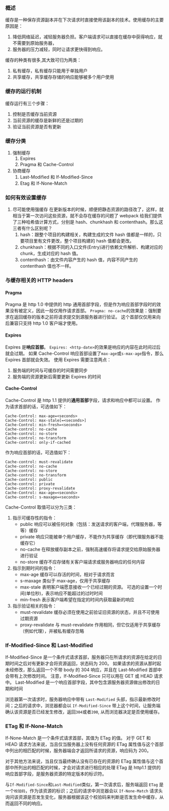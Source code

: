 ### 概述

缓存是一种保存资源副本并在下次请求时直接使用该副本的技术。使用缓存的主要原因是：

1. 降低网络延迟，减轻服务器负担。客户端请求可以直接在缓存中获得响应，就不需要到原始服务器，
2. 服务器的压力减轻，同时让请求更快得到响应。

缓存的种类有很多,其大致可归为两类：

1. 私有缓存，私有缓存只能用于单独用户
2. 共享缓存，共享缓存存储的响应能够被多个用户使用

### 缓存的运行机制

缓存运行有三个步骤：

1. 控制是否缓存当前资源
2. 当前资源的缓存是新鲜的还是过期的
3. 验证当前资源是否有更新

### 缓存分类

1. 强制缓存
    1. Expires
    2. Pragma 和 Cache-Control
2. 协商缓存
    1. Last-Modified 和 If-Modified-Since
    2. Etag 和 If-None-Match

### 如何有效设置缓存

1. 尽可能使用强缓存
   在更新版本的时候，顺便把静态资源的路径改了，这样，就相当于第一次访问这些资源，就不会存在缓存的问题了
   webpack 给我们提供了三种哈希值计算方式，分别是 hash、chunkhash 和 contenthash。那么这三者有什么区别呢？
    1. hash：跟整个项目的构建相关，构建生成的文件 hash 值都是一样的，只要项目里有文件更改，整个项目构建的 hash 值都会更改。
    2. chunkhash：根据不同的入口文件(Entry)进行依赖文件解析、构建对应的 chunk，生成对应的 hash 值。
    3. contenthash：由文件内容产生的 hash 值，内容不同产生的 contenthash 值也不一样。

### 与缓存相关的 HTTP headers

#### Pragma

Pragma 是 http 1.0 中提供的 http 通用首部字段，但是作为响应首部字段时的效果没有被定义，因此一般仅用作请求首部。
`Pragma: no-cache`的效果是：强制要求在返回缓存的版本之前将请求提交到源服务器进行验证。
这个首部仅仅用来向后兼容只支持 http 1.0 客户端才使用。

#### Expires

Expires 是**响应首部**。
`Expires: <http-date>`的效果是响应的内容在此时间过后就会过期。
如果 Cache-Control 响应首部设置了`max-age`或`s-max-age`指令，那么 Expires 首部就会失效。
使用 Expires 需要注意两点：

1. 服务端的时间与可缓存的时间需要同步
2. 服务端的资源更新后需要更新 Expires 的时间

#### Cache-Control

Cache-Control 是 http 1.1 提供的**通用首部**字段，请求和响应中都可以设置。
作为请求首部的话，可选值如下：

```
Cache-Control: max-age=<seconds>
Cache-Control: max-stale[=<seconds>]
Cache-Control: min-fresh=<seconds>
Cache-control: no-cache
Cache-control: no-store
Cache-control: no-transform
Cache-control: only-if-cached
```

作为响应首部的话，可选值如下：

```
Cache-control: must-revalidate
Cache-control: no-cache
Cache-control: no-store
Cache-control: no-transform
Cache-control: public
Cache-control: private
Cache-control: proxy-revalidate
Cache-Control: max-age=<seconds>
Cache-control: s-maxage=<seconds>
```

Cache-Control 取值可以分为三类：

1. 指示可缓存性的指令：
    - public
      响应可以被任何对象（包括：发送请求的客户端，代理服务器，等等）缓存
    - private
      响应只能被单个用户缓存，不能作为共享缓存（即代理服务器不能缓存它）
    - no-cache
      在释放缓存副本之前，强制高速缓存将请求提交给原始服务器进行验证
    - no-store
      缓存不应存储有关客户端请求或服务器响应的任何内容
2. 指示到期时间的指令：
    - max-age
      缓存可以存活的时间，相对于请求而言
    - s-maxage
      类似于 max-age，仅用于共享缓存
    - max-stale
      表明客户端愿意接收一个已经过期的资源。 可选的设置一个时间(单位秒)，表示响应不能超过的过时时间
    - min-fresh
      表示客户端希望在指定的时间内获取最新的响应
3. 指示验证相关的指令：
    - must-revalidate
      缓存必须在使用之前验证旧资源的状态，并且不可使用过期资源
    - proxy-revalidate
      与 must-revalidate 作用相同，但它仅适用于共享缓存（例如代理），并被私有缓存忽略

### If-Modified-Since 和 Last-Modified

If-Modified-Since 是一个条件式请求首部，服务器只在所请求的资源在给定的日期时间之后对有更新才会将资源返回，状态码为 200。
如果请求的资源从那时起未经修改，那么返回一个不带 body 的 304 响应，并且在 Last-Modified 首部中会带有上次修改时间。
注意，If-Modified-Since 只可以用在 GET 或 HEAD 请求中。
Last-Modified 是一个响应首部字段，其中包含源服务器资源做出修改的日期和时间

浏览器第一次请求时，服务器响应中带有 `Last-Modified` 头部，指示最新修改时间；之后的请求中，浏览器都会以 `If-Modified-Since` 带上这个时间，让服务端确认该资源是否已经发生修改，返回`304`或者`200`, 从而浏览器决定是否使用缓存。

### ETag 和 If-None-Match

If-None-Match 是一个条件式请求首部，其值为 ETag 的值。
对于 GET 和 HEAD 请求方法来说，当且仅当服务器上没有任何资源的 ETag 属性值与这个首部中列出的相匹配的时候，服务器端会才返回所请求的资源，响应码为 200。

对于其他方法来说，当且仅当最终确认没有已存在的资源的 ETag 属性值与这个首部中所列出的相匹配的时候，才会对请求进行相应的处理
ETag 是 http1.1 提供的响应首部字段，是服务器资源的特定版本的标识符。

与`If-Modified-Since`和`Last-Modified`类似，第一次请求后，服务端返回 `ETag` 是一个`校验码`，作为该资源的标识；之后的请求中浏览器会以 `If-None-Match` 请求头询问该资源是否发生变化，服务器根据该这个校验码来判断是否发生命中缓存，从而返回不同的响应。
